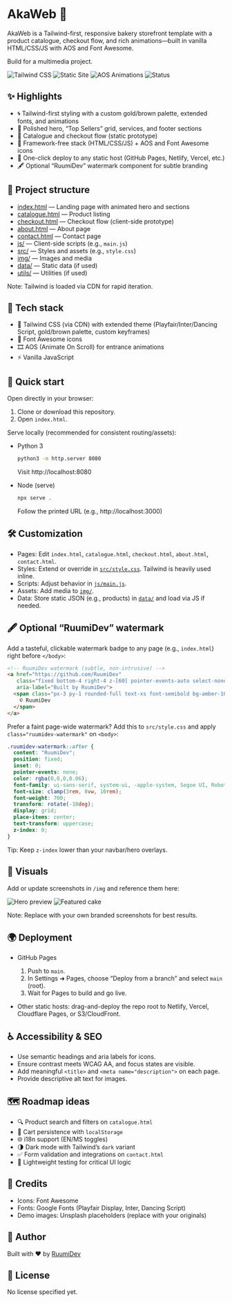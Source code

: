 # AkaWeb 🍰

AkaWeb is a Tailwind-first, responsive bakery storefront template with a product catalogue, checkout flow, and rich animations—built in vanilla HTML/CSS/JS with AOS and Font Awesome.

Build for a multimedia project.

![Tailwind CSS](https://img.shields.io/badge/TailwindCSS-3.x-38B2AC?logo=tailwindcss&logoColor=white)
![Static Site](https://img.shields.io/badge/Static%20Site-HTML%2FCSS%2FJS-blue)
![AOS Animations](https://img.shields.io/badge/AOS-Animations-ff6d00)
![Status](https://img.shields.io/badge/Status-WIP-gold)

## ✨ Highlights

- 🌀 Tailwind-first styling with a custom gold/brown palette, extended fonts, and animations
- 🧁 Polished hero, “Top Sellers” grid, services, and footer sections
- 🛒 Catalogue and checkout flow (static prototype)
- 🧰 Framework-free stack (HTML/CSS/JS) + AOS and Font Awesome icons
- 🚀 One-click deploy to any static host (GitHub Pages, Netlify, Vercel, etc.)
- 🖋️ Optional “RuumiDev” watermark component for subtle branding

## 🧩 Project structure

- [index.html](https://github.com/RuumiDev/AkaWeb/blob/main/index.html) — Landing page with animated hero and sections
- [catalogue.html](https://github.com/RuumiDev/AkaWeb/blob/main/catalogue.html) — Product listing
- [checkout.html](https://github.com/RuumiDev/AkaWeb/blob/main/checkout.html) — Checkout flow (client-side prototype)
- [about.html](https://github.com/RuumiDev/AkaWeb/blob/main/about.html) — About page
- [contact.html](https://github.com/RuumiDev/AkaWeb/blob/main/contact.html) — Contact page
- [js/](https://github.com/RuumiDev/AkaWeb/tree/main/js) — Client-side scripts (e.g., `main.js`)
- [src/](https://github.com/RuumiDev/AkaWeb/tree/main/src) — Styles and assets (e.g., `style.css`)
- [img/](https://github.com/RuumiDev/AkaWeb/tree/main/img) — Images and media
- [data/](https://github.com/RuumiDev/AkaWeb/tree/main/data) — Static data (if used)
- [utils/](https://github.com/RuumiDev/AkaWeb/tree/main/utils) — Utilities (if used)

Note: Tailwind is loaded via CDN for rapid iteration.

## 🧱 Tech stack

- 🎨 Tailwind CSS (via CDN) with extended theme (Playfair/Inter/Dancing Script, gold/brown palette, custom keyframes)
- 🧩 Font Awesome icons
- 🎞️ AOS (Animate On Scroll) for entrance animations
- ⚡ Vanilla JavaScript

## 🚀 Quick start

Open directly in your browser:
1. Clone or download this repository.
2. Open `index.html`.

Serve locally (recommended for consistent routing/assets):

- Python 3
  ```bash
  python3 -m http.server 8080
  ```
  Visit http://localhost:8080

- Node (serve)
  ```bash
  npx serve .
  ```
  Follow the printed URL (e.g., http://localhost:3000)

## 🛠️ Customization

- Pages: Edit `index.html`, `catalogue.html`, `checkout.html`, `about.html`, `contact.html`.
- Styles: Extend or override in [`src/style.css`](https://github.com/RuumiDev/AkaWeb/blob/main/src/style.css). Tailwind is heavily used inline.
- Scripts: Adjust behavior in [`js/main.js`](https://github.com/RuumiDev/AkaWeb/blob/main/js/main.js).
- Assets: Add media to [`img/`](https://github.com/RuumiDev/AkaWeb/tree/main/img). 
- Data: Store static JSON (e.g., products) in [`data/`](https://github.com/RuumiDev/AkaWeb/tree/main/data) and load via JS if needed.

## 🖋️ Optional “RuumiDev” watermark

Add a tasteful, clickable watermark badge to any page (e.g., `index.html`) right before `</body>`:

```html
<!-- RuumiDev watermark (subtle, non-intrusive) -->
<a href="https://github.com/RuumiDev"
   class="fixed bottom-4 right-4 z-[60] pointer-events-auto select-none opacity-80 hover:opacity-100 transition"
   aria-label="Built by RuumiDev">
  <span class="px-3 py-1 rounded-full text-xs font-semibold bg-amber-100/90 text-amber-800 shadow-lg border border-amber-200/80">
    © RuumiDev
  </span>
</a>
```

Prefer a faint page-wide watermark? Add this to `src/style.css` and apply `class="ruumidev-watermark"` on `<body>`:

```css
.ruumidev-watermark::after {
  content: "RuumiDev";
  position: fixed;
  inset: 0;
  pointer-events: none;
  color: rgba(0,0,0,0.06);
  font-family: ui-sans-serif, system-ui, -apple-system, Segoe UI, Roboto, Inter, "Helvetica Neue", Arial, "Noto Sans", "Apple Color Emoji", "Segoe UI Emoji";
  font-size: clamp(3rem, 8vw, 10rem);
  font-weight: 700;
  transform: rotate(-18deg);
  display: grid;
  place-items: center;
  text-transform: uppercase;
  z-index: 0;
}
```

Tip: Keep `z-index` lower than your navbar/hero overlays.

## 🧪 Visuals

Add or update screenshots in `/img` and reference them here:

![Hero preview](img/DSC09485.jpg)
![Featured cake](img/Anas.jpg)

Note: Replace with your own branded screenshots for best results.

## 🌍 Deployment

- GitHub Pages
  1. Push to `main`.
  2. In Settings ➜ Pages, choose “Deploy from a branch” and select `main` (root).
  3. Wait for Pages to build and go live.

- Other static hosts: drag-and-deploy the repo root to Netlify, Vercel, Cloudflare Pages, or S3/CloudFront.

## ♿ Accessibility & SEO

- Use semantic headings and aria labels for icons.
- Ensure contrast meets WCAG AA, and focus states are visible.
- Add meaningful `<title>` and `<meta name="description">` on each page.
- Provide descriptive alt text for images.

## 🗺️ Roadmap ideas

- 🔍 Product search and filters on `catalogue.html`
- 💾 Cart persistence with `localStorage`
- 🌐 i18n support (EN/MS toggles)
- 🌗 Dark mode with Tailwind’s `dark` variant
- ✅ Form validation and integrations on `contact.html`
- 🧪 Lightweight testing for critical UI logic

## 🙌 Credits

- Icons: Font Awesome
- Fonts: Google Fonts (Playfair Display, Inter, Dancing Script)
- Demo images: Unsplash placeholders (replace with your originals)

## 👤 Author

Built with ❤️ by [RuumiDev](https://github.com/RuumiDev)

## 📝 License

No license specified yet. 
